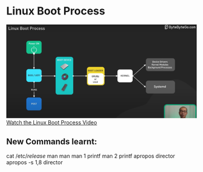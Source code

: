 # Linux Boot Process
![Linux Boot Process](How-linux-boot.png)
[Watch the Linux Boot Process Video](https://www.youtube.com/watch?v=XpFsMB6FoOs&ab_channel=ByteByteGo)

## New Commands learnt:
 cat /etc/*release*
 man man
 man 1 printf
 man 2 printf
 apropos director
 apropos -s 1,8 director
